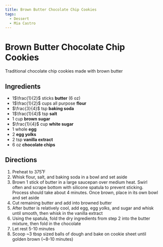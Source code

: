 ```yaml
---
title: Brown Butter Chocolate Chip Cookies
tags:
  - Dessert
  - Mia Castro
---
```


# Brown Butter Chocolate Chip Cookies
Traditional chocolate chip cookies made with brown butter

## Ingredients
- 1$\frac{1}{2}$ sticks **butter** (6 oz)
- 1$\frac{1}{2}$ cups all purpose **flour**
- $\frac{3}{4}$ tsp **baking soda**
- 1$\frac{1}{4}$ tsp **salt**
- 1 cup **brown sugar**
- $\frac{1}{4}$ cup **white sugar**
- 1 whole **egg**
- 2 **egg yolks**
- 2 tsp **vanilla extract**
- 6 oz **chocolate chips**

## Directions
1. Preheat to 375˚F
2. Whisk flour, salt, and baking soda in a bowl and set aside
3. Brown 1 stick of butter in a large saucepan over medium heat. Swirl often and scrape bottom with silicone spatula to prevent sticking. Process should take about 4 minutes. Once brown, place in its own bowl and set aside
4. Cut remaining butter and add into browned butter
5. After butter is relatively cool, add egg, egg yolks, and sugar and whisk until smooth, then whisk in the vanilla extract
6. Using the spatula, fold the dry ingredients from step 2 into the butter mixture, then fold in the chocolate
7. Let rest 5-10 minutes
8. Scoop ~3 tbsp sized balls of dough and bake on cookie sheet until golden brown (~8-10 minutes)
